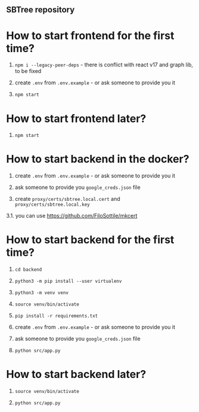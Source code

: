 ## SBTree repository

# How to start frontend for the first time?

1. `npm i --legacy-peer-deps` - there is conflict with react v17 and graph lib, to be fixed

2. create `.env` from `.env.example` - or ask someone to provide you it

3. `npm start`

# How to start frontend later?

1. `npm start`

# How to start backend in the docker?

1. create `.env` from `.env.example` - or ask someone to provide you it

2. ask someone to provide you `google_creds.json` file

3. create `proxy/certs/sbtree.local.cert` and `proxy/certs/sbtree.local.key`

3.1. you can use https://github.com/FiloSottile/mkcert

# How to start backend for the first time?

1. `cd backend`

2. `python3 -m pip install --user virtualenv`

3. `python3 -m venv venv`

4. `source venv/bin/activate`

5. `pip install -r requirements.txt`

6. create `.env` from `.env.example` - or ask someone to provide you it

8. ask someone to provide you `google_creds.json` file

10. `python src/app.py`

# How to start backend later?

1. `source venv/bin/activate`

3. `python src/app.py`

